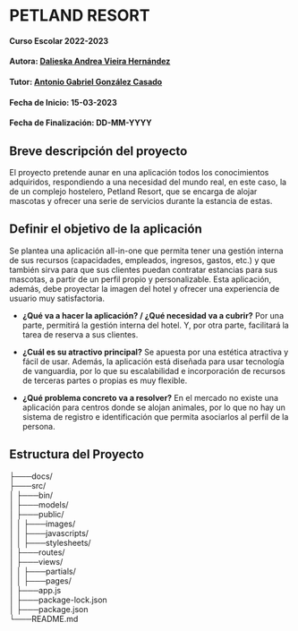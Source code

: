# PETLAND RESORT

#### Curso Escolar 2022-2023
#### Autora: [Dalieska Andrea Vieira Hernández](https://github.com/dandreavh)
#### Tutor: [Antonio Gabriel González Casado](https://github.com/antonio-gabriel-gonzalez-casado)
#### Fecha de Inicio: 15-03-2023
#### Fecha de Finalización: DD-MM-YYYY

## Breve descripción del proyecto
El proyecto pretende aunar en una aplicación todos los conocimientos adquiridos, respondiendo a una necesidad del mundo real, en este caso, la de un complejo hostelero, Petland Resort, que se encarga de alojar mascotas y ofrecer una serie de servicios durante la estancia de estas.

## Definir el objetivo de la aplicación
Se plantea una aplicación all-in-one que permita tener una gestión interna de sus
recursos (capacidades, empleados, ingresos, gastos, etc.) y que también sirva para que sus clientes puedan contratar estancias para sus mascotas, a partir de un perfil propio y personalizable. Esta aplicación, además, debe proyectar la imagen del hotel y ofrecer una experiencia de usuario muy satisfactoria.

- **¿Qué va a hacer la aplicación? / ¿Qué necesidad va a cubrir?**
Por una parte, permitirá la gestión interna del hotel. Y, por otra parte, facilitará la tarea de reserva a sus clientes.

- **¿Cuál es su atractivo principal?**
Se apuesta por una estética atractiva y fácil de usar. Además, la aplicación está diseñada para usar tecnología de vanguardia, por lo que su escalabilidad e incorporación de recursos de terceras partes o propias es muy flexible.
 
- **¿Qué problema concreto va a resolver?**
En el mercado no existe una aplicación para centros donde se alojan animales, por lo que no hay un sistema de registro e identificación que permita asociarlos  al perfil de la persona. 

## Estructura del Proyecto
├───docs/ <br>
├───src/ <br>
│   ├───bin/<br>
│   ├───models/<br>
│   ├───public/<br>
│   │   ├───images/<br>
│   │   ├───javascripts/<br>
│   │   ├───stylesheets/<br>
│   ├───routes/<br>
│   ├───views/<br>
│   │   ├───partials/<br>
│   │   ├───pages/<br>
│   ├───app.js<br>
│   ├───package-lock.json<br>
│   ├───package.json<br>
└───README.md